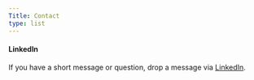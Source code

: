 ```yaml
---
Title: Contact
type: list
---
```



#### LinkedIn

If you have a short message or question, drop a message via [LinkedIn](https://www.linkedin.com/in/rishabkumar7/).

<!-- #### Email
For enquiries or longer messages, please email me. -->
